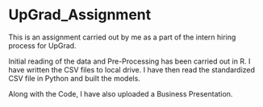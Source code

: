 # UpGrad_Assignment
This is an assignment carried out by me as a part of the intern hiring process for UpGrad. 

Initial reading of the data and Pre-Processing has been carried out in R. I have written the CSV files to local drive. 
I have then read the standardized CSV file in Python and built the models. 

Along with the Code, I have also uploaded a Business Presentation. 
